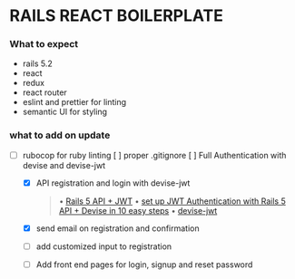 # RAILS REACT BOILERPLATE

### What to expect
 -  rails 5.2
 - react 
 - redux
 - react router
 - eslint and prettier for linting
 - semantic UI for styling 

 ### what to add on update
  - [ ] rubocop for ruby linting
    [ ] proper .gitignore
    [ ] Full Authentication with devise and devise-jwt
     - [x] API registration and login with devise-jwt
          > • [Rails 5 API + JWT](https://medium.com/@mazik.wyry/rails-5-api-jwt-setup-in-minutes-using-devise-71670fd4ed03)
          • [set up JWT Authentication with Rails 5 API + Devise in 10 easy steps](https://medium.com/@nandhae/2019-how-i-set-up-authentication-with-jwt-in-just-a-few-lines-of-code-with-rails-5-api-devise-9db7d3cee2c0)
          • [devise-jwt](https://github.com/waiting-for-dev/devise-jwt)
    
      - [x] send email on registration and confirmation
      - [ ] add customized input to registration
      - [ ] Add front end pages for login, signup and reset     password
  


